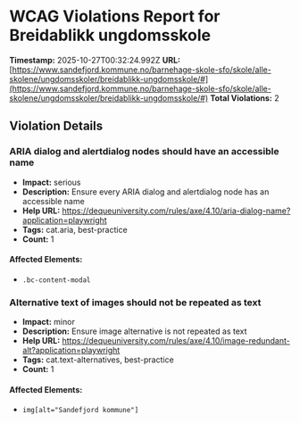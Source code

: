 # WCAG Violations Report for Breidablikk ungdomsskole

**Timestamp:** 2025-10-27T00:32:24.992Z
**URL:** [https://www.sandefjord.kommune.no/barnehage-skole-sfo/skole/alle-skolene/ungdomsskoler/breidablikk-ungdomsskole/#](https://www.sandefjord.kommune.no/barnehage-skole-sfo/skole/alle-skolene/ungdomsskoler/breidablikk-ungdomsskole/#)
**Total Violations:** 2

## Violation Details

### ARIA dialog and alertdialog nodes should have an accessible name

- **Impact:** serious
- **Description:** Ensure every ARIA dialog and alertdialog node has an accessible name
- **Help URL:** https://dequeuniversity.com/rules/axe/4.10/aria-dialog-name?application=playwright
- **Tags:** cat.aria, best-practice
- **Count:** 1

#### Affected Elements:

- `.bc-content-modal`

### Alternative text of images should not be repeated as text

- **Impact:** minor
- **Description:** Ensure image alternative is not repeated as text
- **Help URL:** https://dequeuniversity.com/rules/axe/4.10/image-redundant-alt?application=playwright
- **Tags:** cat.text-alternatives, best-practice
- **Count:** 1

#### Affected Elements:

- `img[alt="Sandefjord kommune"]`
